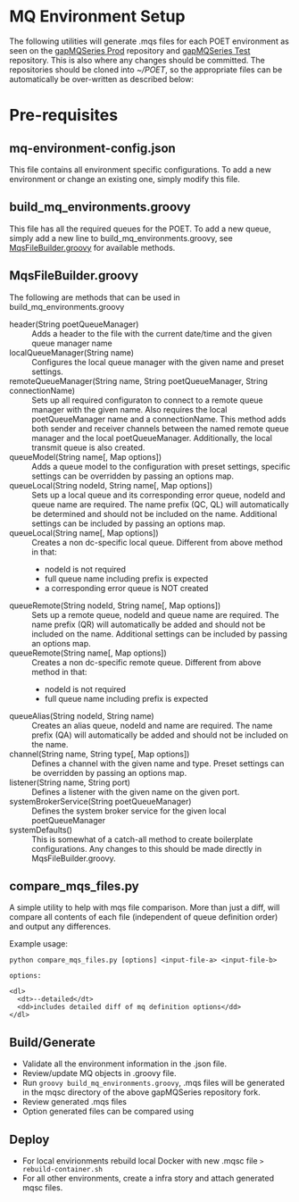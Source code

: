 # MQ Environment Setup

The following utilities will generate .mqs files for each POET environment as seen on the [gapMQSeries Prod](https://github.gapinc.com/eis/gapMQSeriesMQSC_PROD) repository and [gapMQSeries Test](https://github.gapinc.com/eis/gapMQSeriesMQSC_TEST) repository.
This is also where any changes should be committed. The repositories should be cloned into _~/POET_, so the appropriate files can be automatically be over-written as described below:

# Pre-requisites 

## mq-environment-config.json
This file contains all environment specific configurations. To add a new environment or change an existing one, simply modify this file.

## build_mq_environments.groovy
This file has all the required queues for the POET. To add a new queue, simply add a new line to build_mq_environments.groovy, see [MqsFileBuilder.groovy](MqsFileBuilder.groovy) for available methods. 

## MqsFileBuilder.groovy
The following are methods that can be used in build_mq_environments.groovy

<dl>
  <dt>header(String poetQueueManager)</dt>
  <dd>Adds a header to the file with the current date/time and the given queue manager name</dd>

  <dt>localQueueManager(String name)</dt>
  <dd>Configures the local queue manager with the given name and preset settings.</dd>

  <dt>remoteQueueManager(String name, String poetQueueManager, String connectionName)</dt>
  <dd>Sets up all required configuraton to connect to a remote queue manager with the given name. Also requires the local poetQueueManager name and a connectionName. This method adds both sender and receiver channels between the named remote queue manager and the local poetQueueManager. Additionally, the local transmit queue is also created.</dd>

  <dt>queueModel(String name[, Map options])</dt>
  <dd>Adds a queue model to the configuration with preset settings, specific settings can be overridden by passing an options map.</dd>

  <dt>queueLocal(String nodeId, String name[, Map options])</dt>
  <dd>Sets up a local queue and its corresponding error queue, nodeId and queue name are required. The name prefix (QC, QL) will automatically be determined and should not be included on the name. Additional settings can be included by passing an options map.</dd>

  <dt>queueLocal(String name[, Map options])</dt>
  <dd>Creates a non dc-specific local queue. Different from above method in that:
    <ul>
      <li>nodeId is not required</li>
      <li>full queue name including prefix is expected</li>
      <li>a corresponding error queue is NOT created</li>
    </ul>
  </dd>

  <dt>queueRemote(String nodeId, String name[, Map options])</dt>
  <dd>Sets up a remote queue, nodeId and queue name are required. The name prefix (QR) will automatically be added and should not be included on the name. Additional settings can be included by passing an options map.</dd>

  <dt>queueRemote(String name[, Map options])</dt>
  <dd>Creates a non dc-specific remote queue. Different from above method in that:
    <ul>
      <li>nodeId is not required</li>
      <li>full queue name including prefix is expected</li>
    </ul>
  </dd>

  <dt>queueAlias(String nodeId, String name)</dt>
  <dd>Creates an alias queue, nodeId and name are required. The name prefix (QA) will automatically be added and should not be included on the name.</dd>

  <dt>channel(String name, String type[, Map options])</dt>
  <dd>Defines a channel with the given name and type. Preset settings can be overridden by passing an options map.</dd>

  <dt>listener(String name, String port)</dt>
  <dd>Defines a listener with the given name on the given port.</dd>

  <dt>systemBrokerService(String poetQueueManager)</dt>
  <dd>Defines the system broker service for the given local poetQueueManager</dd>

  <dt>systemDefaults()</dt>
  <dd>This is somewhat of a catch-all method to create boilerplate configurations. Any changes to this should be made directly in MqsFileBuilder.groovy.</dd>
</dl>

## compare_mqs_files.py
A simple utility to help with mqs file comparison. More than just a diff, will compare all contents of each file (independent of queue definition order) and output any differences.

Example usage:

```
python compare_mqs_files.py [options] <input-file-a> <input-file-b>

options:

<dl>
  <dt>--detailed</dt>
  <dd>includes detailed diff of mq definition options</dd>
</dl>
```

## Build/Generate 
* Validate all the environment information in the .json file.  
* Review/update MQ objects in .groovy file. 
* Run `groovy build_mq_environments.groovy`, .mqs files will be generated in the mqsc directory of the above gapMQSeries repository fork.
* Review generated .mqs files
* Option generated files can be compared using 

## Deploy
* For local envirionments rebuild local Docker with new .mqsc file
`> rebuild-container.sh` 
* For all other environments, create a infra story and attach generated mqsc files.  
